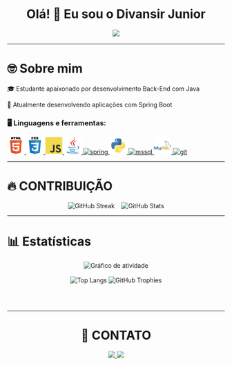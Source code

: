 <h1 align="center">Olá! 👋 Eu sou o Divansir Junior</h1>

<p align="center">
  <img src="https://readme-typing-svg.demolab.com?font=Fira+Code&size=22&pause=1000&color=0092ff&center=true&vCenter=true&width=435&lines=Bem-vindo+ao+meu+perfil!;+Java+%7C+Spring+Boot+%7C+API+REST" />
</p>

---

<h1>🤓 Sobre mim  </h1>

<p>🎓 Estudante apaixonado por desenvolvimento Back-End com Java </p>
<p>🔧 Atualmente desenvolvendo aplicações com Spring Boot</p>

<h3 align="left">🖥️ Linguagens e ferramentas:</h3>
<p align="left">
  <!-- HTML -->
  <a href="https://www.w3.org/html/" target="_blank" rel="noreferrer">
    <img src="https://raw.githubusercontent.com/devicons/devicon/master/icons/html5/html5-original-wordmark.svg" alt="html5" width="40" height="40"/>
  </a>

  <!-- CSS -->
  <a href="https://www.w3schools.com/css/" target="_blank" rel="noreferrer">
    <img src="https://raw.githubusercontent.com/devicons/devicon/master/icons/css3/css3-original-wordmark.svg" alt="css3" width="40" height="40"/>
  </a>

  <!-- JavaScript -->
  <a href="https://developer.mozilla.org/en-US/docs/Web/JavaScript" target="_blank" rel="noreferrer">
    <img src="https://raw.githubusercontent.com/devicons/devicon/master/icons/javascript/javascript-original.svg" alt="javascript" width="40" height="40"/>
  </a>

  <!-- Java -->
  <a href="https://www.java.com" target="_blank" rel="noreferrer">
    <img src="https://raw.githubusercontent.com/devicons/devicon/master/icons/java/java-original.svg" alt="java" width="40" height="40"/>
  </a>

  <!-- Spring -->
  <a href="https://spring.io/" target="_blank" rel="noreferrer">
    <img src="https://www.vectorlogo.zone/logos/springio/springio-icon.svg" alt="spring" width="40" height="40"/>
  </a>

  <!-- Python -->
  <a href="https://www.python.org" target="_blank" rel="noreferrer">
    <img src="https://raw.githubusercontent.com/devicons/devicon/master/icons/python/python-original.svg" alt="python" width="40" height="40"/>
  </a>

  <!-- SQL Server -->
  <a href="https://www.microsoft.com/en-us/sql-server" target="_blank" rel="noreferrer">
    <img src="https://www.svgrepo.com/show/303229/microsoft-sql-server-logo.svg" alt="mssql" width="40" height="40"/>
  </a>

  <!-- MySQL -->
  <a href="https://www.mysql.com/" target="_blank" rel="noreferrer">
    <img src="https://raw.githubusercontent.com/devicons/devicon/master/icons/mysql/mysql-original-wordmark.svg" alt="mysql" width="40" height="40"/>
  </a>

  <!-- Git -->
  <a href="https://git-scm.com/" target="_blank" rel="noreferrer">
    <img src="https://www.vectorlogo.zone/logos/git-scm/git-scm-icon.svg" alt="git" width="40" height="40"/>
  </a>
</p>

<hr>

# 🔥 CONTRIBUIÇÃO 

<div align="center">

  <!-- STREAK E COMMITS ) -->
  <img width="45%" src="https://github-readme-streak-stats.herokuapp.com/?user=divansir-junior&theme=highcontrast" alt="GitHub Streak" />
  &nbsp;&nbsp;
  <img height="180em" src="https://readme-private.vercel.app/api?username=Divansir-Junior&show_icons=true&count_private=true&include_all_commits=true&show_private=true&theme=radical&cache_seconds=1800" alt="GitHub Stats" />


</div>

<hr>

# 📊 Estatísticas

<div align="center">

  <img src="https://github-readme-activity-graph.vercel.app/graph?username=divansir-junior&theme=high-contrast&color=00ccff&line=00ccff&point=ffffff&bg_color=000000" alt="Gráfico de atividade" /> <br></br>
    <img src="https://github-readme-stats.vercel.app/api/top-langs?username=Divansir-Junior&show_icons=true&theme=highcontrast&title_color=0091ff&text_color=ffffff&bg_color=000000&locale=en&layout=compact" alt="Top Langs" />
      <img height="165x" src="https://github-profile-trophy.vercel.app/?username=Divansir-Junior&theme=discord&title=Commit,Repository,Contributor&rank=S,A&column=3" alt="GitHub Trophies" />

<br><br>

<hr>

<h1>🤝 CONTATO </h1>

<div align="center">
  <a href="https://mail.google.com/mail/?view=cm&fs=1&to=scrobutj@gmail.com" target="_blank">
    <img src="https://img.shields.io/badge/Gmail-EA4335?style=for-the-badge&logo=Gmail&logoColor=white" />
  </a>

  <a href="https://www.linkedin.com/in/divonsir-scrobut" target="_blank">
    <img src="https://img.shields.io/badge/LinkedIn-0A66C2?style=for-the-badge&logo=linkedin&logoColor=white" />
  </a>
</div>


